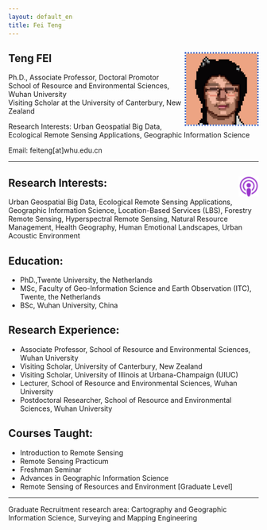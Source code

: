 ```yaml
---
layout: default_en
title: Fei Teng
---
```

## Teng FEI [<img src='img\icon.jpg' style=' float:right; width:150px;height: px'/>](https://scholar.google.com/citations?user=yDkjL1UAAAAJ&hl=en)
 
Ph.D., Associate Professor, Doctoral Promotor  
School of Resource and Environmental Sciences, Wuhan University  
Visiting Scholar at the University of Canterbury, New Zealand  
 
Research Interests: Urban Geospatial Big Data, Ecological Remote Sensing Applications, Geographic Information Science

Email: feiteng[at]whu.edu.cn  

---

## Research Interests: [<img src='img\podcast.svg' style=' float:right; width:40px;height: px'/>](posts/Decoding_Our_World.mp3)

Urban Geospatial Big Data, Ecological Remote Sensing Applications, Geographic Information Science, Location-Based Services (LBS), Forestry Remote Sensing, Hyperspectral Remote Sensing, Natural Resource Management, Health Geography, Human Emotional Landscapes, Urban Acoustic Environment  

## Education:

- PhD.,Twente University, the Netherlands
- MSc, Faculty of Geo-Information Science and Earth Observation (ITC), Twente, the Netherlands
- BSc, Wuhan University, China

## Research Experience:

- Associate Professor, School of Resource and Environmental Sciences, Wuhan University
- Visiting Scholar, University of Canterbury, New Zealand
- Visiting Scholar, University of Illinois at Urbana-Champaign (UIUC)
- Lecturer, School of Resource and Environmental Sciences, Wuhan University
- Postdoctoral Researcher, School of Resource and Environmental Sciences, Wuhan University

## Courses Taught:

- Introduction to Remote Sensing
- Remote Sensing Practicum
- Freshman Seminar
- Advances in Geographic Information Science
- Remote Sensing of Resources and Environment [Graduate Level]

---

Graduate Recruitment research area: Cartography and Geographic Information Science, Surveying and Mapping Engineering
